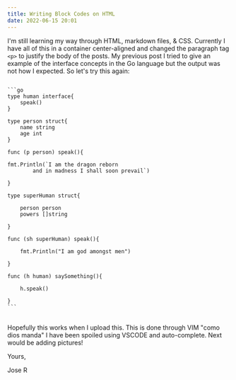 ```yaml
---
title: Writing Block Codes on HTML
date: 2022-06-15 20:01
---
```

<!-- markdownlint-disable -->

I'm still learning my way through HTML, markdown files, & CSS. Currently I have all of this in a container center-aligned and changed the paragraph tag ```<p>``` to justify the body of the posts.
My previous post I tried to give an example of the interface concepts in the Go language but the output was not how I expected. So let's try this again:

<pre>
<code>
```go	
type human interface{
	speak()
}

type person struct{
	name string
	age int
}

func (p person) speak(){

fmt.Println(`I am the dragon reborn 
		and in madness I shall soon prevail`)

}

type superHuman struct{

	person person
	powers []string

}

func (sh superHuman) speak(){

	fmt.Println("I am god amongst men")
		
}

func (h human) saySomething(){

	h.speak()

}		
```
</code>
</pre> 

Hopefully this works when I upload this. This is done through VIM "como dios manda" I have been spoiled using VSCODE and auto-complete. Next would be adding pictures!

Yours,

Jose R

